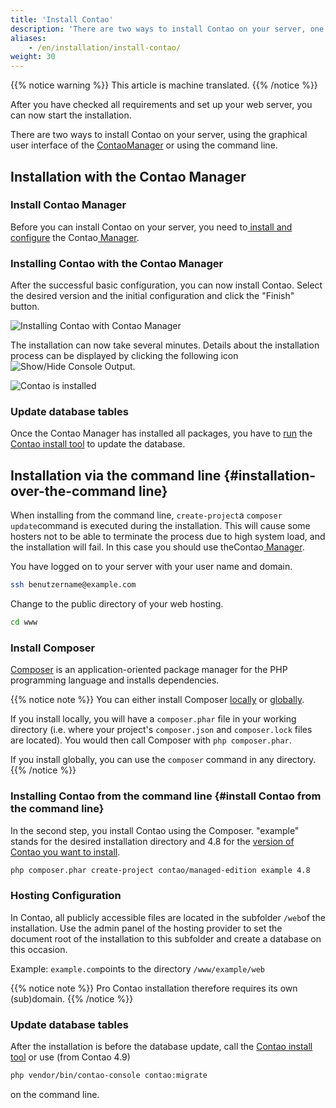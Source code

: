 ```yaml
---
title: 'Install Contao'
description: 'There are two ways to install Contao on your server, one is via the graphical user interface of the Contao Manager and the other is via the command line.'
aliases:
    - /en/installation/install-contao/
weight: 30
---
```


{{% notice warning %}}
This article is machine translated.
{{% /notice %}}

After you have checked all requirements and set up your web server, you can now start the installation.

There are two ways to install Contao on your server, using the graphical user interface of the [ContaoManager](#installation-mit-dem-contao-manager) or using the command line.

## Installation with the Contao Manager

### Install Contao Manager

Before you can install Contao on your server, you need to[ install and configure](../../installation/contao-manager/#contao-manager-installieren) the Contao[ Manager](../../installation/contao-manager/#contao-manager-installieren).

### Installing Contao with the Contao Manager

After the successful basic configuration, you can now install Contao. Select the desired version and the initial configuration and click the "Finish" button.

![Installing Contao with Contao Manager](/de/installation/images/de/contao-per-contao-manager-installieren.png?classes=shadow)

The installation can now take several minutes. Details about the installation process can be displayed by clicking the following icon![Show/Hide Console Output](/de/icons/konsolenausgabe.png?classes=icon).

![Contao is installed](/de/installation/images/de/contao-wird-installiert.png?classes=shadow)

### Update database tables

Once the Contao Manager has installed all packages, you have to [run](../contao-installtool/) the [Contao install tool](../contao-installtool/) to update the database.

## Installation via the command line {#installation-over-the-command line}

When installing from the command line, `create-project`a `composer update`command is executed during the installation. This will cause some hosters not to be able to terminate the process due to high system load, and the installation will fail. In this case you should use theContao[ Manager](#installation-mit-dem-contao-manager).

You have logged on to your server with your user name and domain.

```bash
ssh benutzername@example.com
```

Change to the public directory of your web hosting.

```bash
cd www
```

### Install Composer

[Composer](https://de.wikipedia.org/wiki/Composer_(Paketverwaltung)) is an application-oriented package manager for the 
PHP programming language and installs dependencies.

{{% notice note %}}
You can either install Composer [locally](https://getcomposer.org/doc/00-intro.md#locally) 
or [globally](https://getcomposer.org/doc/00-intro.md#globally). 
 
If you install locally, you will have a `composer.phar` file in your working directory (i.e. where your project's
`composer.json` and `composer.lock` files are located). You would then call Composer with `php composer.phar`.
 
If you install globally, you can use the `composer` command in any directory. 
{{% /notice %}}


### Installing Contao from the command line {#install Contao from the command line}

In the second step, you install Contao using the Composer. "example" stands for the desired installation directory and 4.8 for the [version of Contao you want to install](https://contao.org/de/download.html).

```bash
php composer.phar create-project contao/managed-edition example 4.8
```

### Hosting Configuration

In Contao, all publicly accessible files are located in the subfolder `/web`of the installation. Use the admin panel of the hosting provider to set the document root of the installation to this subfolder and create a database on this occasion.

Example: `example.com`points to the directory `/www/example/web`

{{% notice note %}}
Pro Contao installation therefore requires its own (sub)domain.
{{% /notice %}}

### Update database tables

After the installation is before the database update, call the [Contao install tool](../contao-installtool/) or use (from Contao 4.9)

```bash
php vendor/bin/contao-console contao:migrate
```

on the command line.
